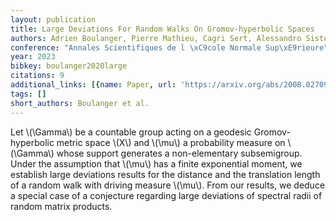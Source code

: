 ```yaml
---
layout: publication
title: Large Deviations For Random Walks On Gromov-hyperbolic Spaces
authors: Adrien Boulanger, Pierre Mathieu, Cagri Sert, Alessandro Sisto
conference: "Annales Scientifiques de l \xC9cole Normale Sup\xE9rieure"
year: 2023
bibkey: boulanger2020large
citations: 9
additional_links: [{name: Paper, url: 'https://arxiv.org/abs/2008.02709'}]
tags: []
short_authors: Boulanger et al.
---
```

Let \\(\Gamma\\) be a countable group acting on a geodesic Gromov-hyperbolic
metric space \\(X\\) and \\(\mu\\) a probability measure on \\(\Gamma\\) whose support
generates a non-elementary subsemigroup. Under the assumption that \\(\mu\\) has a
finite exponential moment, we establish large deviations results for the
distance and the translation length of a random walk with driving measure
\\(\mu\\). From our results, we deduce a special case of a conjecture regarding
large deviations of spectral radii of random matrix products.